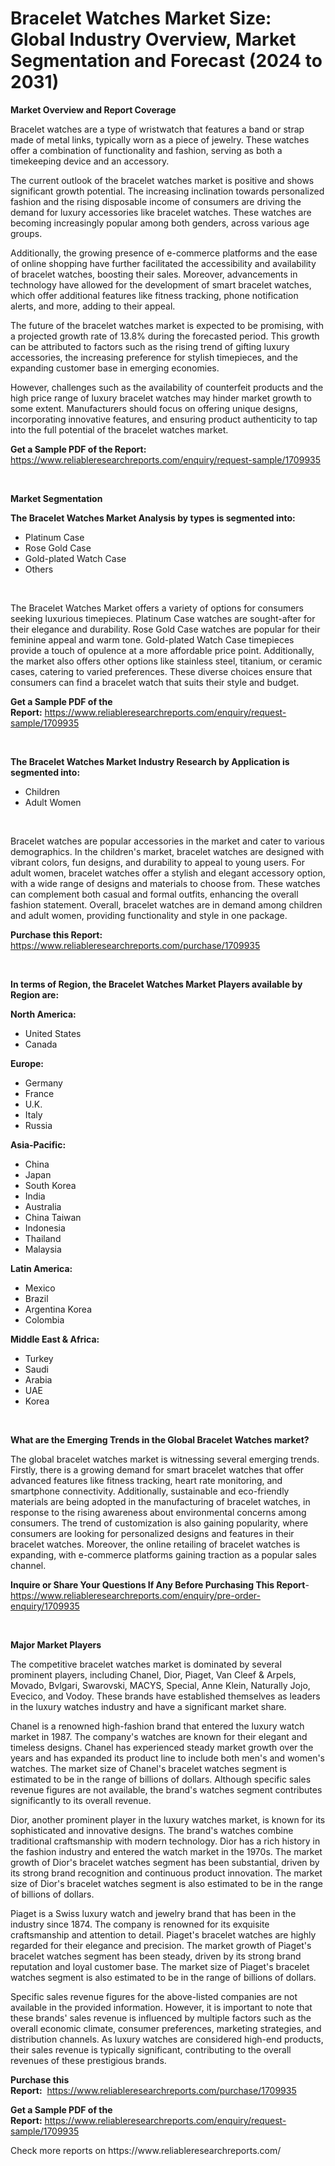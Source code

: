 <p><h1>Bracelet Watches Market Size: Global Industry Overview, Market Segmentation and Forecast (2024 to 2031)</h1></p><p><strong>Market Overview and Report Coverage</strong></p>
<p><p>Bracelet watches are a type of wristwatch that features a band or strap made of metal links, typically worn as a piece of jewelry. These watches offer a combination of functionality and fashion, serving as both a timekeeping device and an accessory.</p><p>The current outlook of the bracelet watches market is positive and shows significant growth potential. The increasing inclination towards personalized fashion and the rising disposable income of consumers are driving the demand for luxury accessories like bracelet watches. These watches are becoming increasingly popular among both genders, across various age groups.</p><p>Additionally, the growing presence of e-commerce platforms and the ease of online shopping have further facilitated the accessibility and availability of bracelet watches, boosting their sales. Moreover, advancements in technology have allowed for the development of smart bracelet watches, which offer additional features like fitness tracking, phone notification alerts, and more, adding to their appeal.</p><p>The future of the bracelet watches market is expected to be promising, with a projected growth rate of 13.8% during the forecasted period. This growth can be attributed to factors such as the rising trend of gifting luxury accessories, the increasing preference for stylish timepieces, and the expanding customer base in emerging economies.</p><p>However, challenges such as the availability of counterfeit products and the high price range of luxury bracelet watches may hinder market growth to some extent. Manufacturers should focus on offering unique designs, incorporating innovative features, and ensuring product authenticity to tap into the full potential of the bracelet watches market.</p></p>
<p><strong>Get a Sample PDF of the Report:</strong> <a href="https://www.reliableresearchreports.com/enquiry/request-sample/1709935">https://www.reliableresearchreports.com/enquiry/request-sample/1709935</a></p>
<p>&nbsp;</p>
<p><strong>Market Segmentation</strong></p>
<p><strong>The Bracelet Watches Market Analysis by types is segmented into:</strong></p>
<p><ul><li>Platinum Case</li><li>Rose Gold Case</li><li>Gold-plated Watch Case</li><li>Others</li></ul></p>
<p>&nbsp;</p>
<p><p>The Bracelet Watches Market offers a variety of options for consumers seeking luxurious timepieces. Platinum Case watches are sought-after for their elegance and durability. Rose Gold Case watches are popular for their feminine appeal and warm tone. Gold-plated Watch Case timepieces provide a touch of opulence at a more affordable price point. Additionally, the market also offers other options like stainless steel, titanium, or ceramic cases, catering to varied preferences. These diverse choices ensure that consumers can find a bracelet watch that suits their style and budget.</p></p>
<p><strong>Get a Sample PDF of the Report:</strong>&nbsp;<a href="https://www.reliableresearchreports.com/enquiry/request-sample/1709935">https://www.reliableresearchreports.com/enquiry/request-sample/1709935</a></p>
<p>&nbsp;</p>
<p><strong>The Bracelet Watches Market Industry Research by Application is segmented into:</strong></p>
<p><ul><li>Children</li><li>Adult Women</li></ul></p>
<p>&nbsp;</p>
<p><p>Bracelet watches are popular accessories in the market and cater to various demographics. In the children's market, bracelet watches are designed with vibrant colors, fun designs, and durability to appeal to young users. For adult women, bracelet watches offer a stylish and elegant accessory option, with a wide range of designs and materials to choose from. These watches can complement both casual and formal outfits, enhancing the overall fashion statement. Overall, bracelet watches are in demand among children and adult women, providing functionality and style in one package.</p></p>
<p><strong>Purchase this Report:</strong>&nbsp; <a href="https://www.reliableresearchreports.com/purchase/1709935">https://www.reliableresearchreports.com/purchase/1709935</a></p>
<p>&nbsp;</p>
<p><strong>In terms of Region, the Bracelet Watches Market Players available by Region are:</strong></p>
<p>
    <p> <strong> North America: </strong>
        <ul>
            <li>United States</li>
            <li>Canada</li>
        </ul>
        </p> 
    <p> <strong> Europe: </strong>
        <ul>
            <li>Germany</li>
            <li>France</li>
            <li>U.K.</li>
            <li>Italy</li>
            <li>Russia</li>
        </ul>
        </p> 
    <p> <strong> Asia-Pacific: </strong>
        <ul>
            <li>China</li>
            <li>Japan</li>
            <li>South Korea</li>
            <li>India</li>
            <li>Australia</li>
            <li>China Taiwan</li>
            <li>Indonesia</li>
            <li>Thailand</li>
            <li>Malaysia</li>
        </ul>
        </p> 
    <p> <strong> Latin America: </strong>
        <ul>
            <li>Mexico</li>
            <li>Brazil</li>
            <li>Argentina Korea</li>
            <li>Colombia</li>
        </ul>
        </p> 
    <p> <strong> Middle East & Africa: </strong>
        <ul>
            <li>Turkey</li>
            <li>Saudi</li>
            <li>Arabia</li>
            <li>UAE</li>
            <li>Korea</li>
        </ul>
    </p>
    </p>
<p>&nbsp;</p>
<p><strong>What are the Emerging Trends in the Global Bracelet Watches market?</strong></p>
<p><p>The global bracelet watches market is witnessing several emerging trends. Firstly, there is a growing demand for smart bracelet watches that offer advanced features like fitness tracking, heart rate monitoring, and smartphone connectivity. Additionally, sustainable and eco-friendly materials are being adopted in the manufacturing of bracelet watches, in response to the rising awareness about environmental concerns among consumers. The trend of customization is also gaining popularity, where consumers are looking for personalized designs and features in their bracelet watches. Moreover, the online retailing of bracelet watches is expanding, with e-commerce platforms gaining traction as a popular sales channel.</p></p>
<p><strong>Inquire or Share Your Questions If Any Before Purchasing This Report</strong>- <a href="https://www.reliableresearchreports.com/enquiry/pre-order-enquiry/1709935">https://www.reliableresearchreports.com/enquiry/pre-order-enquiry/1709935</a></p>
<p>&nbsp;</p>
<p><strong>Major Market Players</strong></p>
<p><p>The competitive bracelet watches market is dominated by several prominent players, including Chanel, Dior, Piaget, Van Cleef & Arpels, Movado, Bvlgari, Swarovski, MACYS, Special, Anne Klein, Naturally Jojo, Evecico, and Vodoy. These brands have established themselves as leaders in the luxury watches industry and have a significant market share.</p><p>Chanel is a renowned high-fashion brand that entered the luxury watch market in 1987. The company's watches are known for their elegant and timeless designs. Chanel has experienced steady market growth over the years and has expanded its product line to include both men's and women's watches. The market size of Chanel's bracelet watches segment is estimated to be in the range of billions of dollars. Although specific sales revenue figures are not available, the brand's watches segment contributes significantly to its overall revenue.</p><p>Dior, another prominent player in the luxury watches market, is known for its sophisticated and innovative designs. The brand's watches combine traditional craftsmanship with modern technology. Dior has a rich history in the fashion industry and entered the watch market in the 1970s. The market growth of Dior's bracelet watches segment has been substantial, driven by its strong brand recognition and continuous product innovation. The market size of Dior's bracelet watches segment is also estimated to be in the range of billions of dollars.</p><p>Piaget is a Swiss luxury watch and jewelry brand that has been in the industry since 1874. The company is renowned for its exquisite craftsmanship and attention to detail. Piaget's bracelet watches are highly regarded for their elegance and precision. The market growth of Piaget's bracelet watches segment has been steady, driven by its strong brand reputation and loyal customer base. The market size of Piaget's bracelet watches segment is also estimated to be in the range of billions of dollars.</p><p>Specific sales revenue figures for the above-listed companies are not available in the provided information. However, it is important to note that these brands' sales revenue is influenced by multiple factors such as the overall economic climate, consumer preferences, marketing strategies, and distribution channels. As luxury watches are considered high-end products, their sales revenue is typically significant, contributing to the overall revenues of these prestigious brands.</p></p>
<p><strong>Purchase this Report:</strong>&nbsp;&nbsp;<a href="https://www.reliableresearchreports.com/purchase/1709935">https://www.reliableresearchreports.com/purchase/1709935</a></p>
<p></p>
<p><strong>Get a Sample PDF of the Report:</strong>&nbsp;<a href="https://www.reliableresearchreports.com/enquiry/request-sample/1709935">https://www.reliableresearchreports.com/enquiry/request-sample/1709935</a></p>
<p>Check more reports on https://www.reliableresearchreports.com/</p>